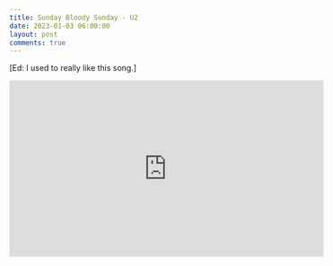 ```yaml
---
title: Sunday Bloody Sunday - U2
date: 2023-01-03 06:00:00
layout: post
comments: true
---
```


[Ed: I used to really like this song.]

<iframe width="560" height="315" src="https://www.youtube.com/embed/CkeDjLZMRRk" title="YouTube video player" frameborder="0" allow="accelerometer; autoplay; clipboard-write; encrypted-media; gyroscope; picture-in-picture" allowfullscreen></iframe>
